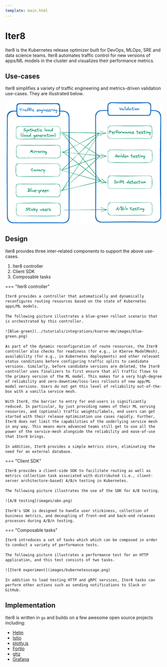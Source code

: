 ```yaml
---
template: main.html
---
```


# Iter8
Iter8 is the Kubernetes release optimizer built for DevOps, MLOps, SRE and data science teams. Iter8 automates traffic control for new versions of apps/ML models in the cluster and visualizes their performance metrics.

## Use-cases

Iter8 simplifies a variety of traffic engineering and metrics-driven validation use-cases. They are illustrated below.

![Iter8 use-cases](images/iter8usecases.png)

## Design

Iter8 provides three inter-related components to support the above use-cases.

1. Iter8 controller
2. Client SDK
3. Composable tasks

=== "Iter8 controller"

    Iter8 provides a controller that automatically and dynamically reconfigures routing resources based on the state of Kubernetes apps/ML models. 
    
    The following picture illustrates a blue-green rollout scenario that is orchestrated by this controller.

    ![Blue-green](../tutorials/integrations/kserve-mm/images/blue-green.png)
    
    As part of the dynamic reconfiguration of route resources, the Iter8 controller also checks for readiness (for e.g., in KServe ModelMesh), availability (for e.g., in Kubernetes deployments) and other relevant status conditions before configuring traffic splits to candidate versions. Similarly, before candidate versions are deleted, the Iter8 controller uses finalizers to first ensure that all traffic flows to the primary version of the ML model. This makes for a very high-degree of reliability and zero-downtime/loss-less rollouts of new app/ML model versions. Users do not get this level of reliability out-of-the-box with a vanilla service mesh.

    With Iter8, the barrier to entry for end-users is significantly reduced. In particular, by just providing names of their ML serving resources, and (optional) traffic weights/labels, end users can get started with their release optimization use cases rapidly. Further, Iter8 does not limit the capabilities of the underlying service mesh in any way. This means more advanced teams still get to use all the power of the service-mesh alongside the reliability and ease-of-use that Iter8 brings.

    In addition, Iter8 provides a simple metrics store, eliminating the need for an external database.

=== "Client SDK"

    Iter8 provides a client-side SDK to facilitate routing as well as metrics collection task associated with distributed (i.e., client-server architecture-based) A/B/n testing in Kubernetes. 
    
    The following picture illustrates the use of the SDK for A/B testing.

    ![A/B testing](images/abn.png)

    Iter8's SDK is designed to handle user stickiness, collection of business metrics, and decoupling of front-end and back-end releases processes during A/B/n testing.

=== "Composable tasks"

    Iter8 introduces a set of tasks which which can be composed in order to conduct a variety of performance tests.
    
    The following picture illustrates a performance test for an HTTP application, and this test consists of two tasks.

    ![Iter8 experiment](images/kubernetesusage.png)

    In addition to load testing HTTP and gRPC services, Iter8 tasks can perform other actions such as sending notifications to Slack or GitHub.

## Implementation
Iter8 is written in `go` and builds on a few awesome open source projects including:

- [Helm](https://helm.sh)
- [Istio](https://istio.io)
- [plotly.js](https://github.com/plotly/plotly.js)
- [Fortio](https://github.com/fortio/fortio)
- [ghz](https://ghz.sh)
- [Grafana](https://grafana.com/)